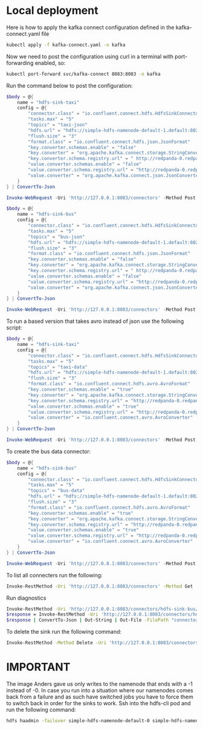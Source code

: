 # Local deployment

Here is how to apply the kafka connect configuration defined in the kafka-connect.yaml file

```bash
kubectl apply -f kafka-connect.yaml -n kafka
```

Now we need to post the configuration using curl in a terminal with port-forwarding enabled, so:

```bash
kubectl port-forward svc/kafka-connect 8083:8083 -n kafka
```

Run the command below to post the configuration:

```powershell
$body = @{
    name = "hdfs-sink-taxi"
    config = @{
        "connector.class" = "io.confluent.connect.hdfs.HdfsSinkConnector"
        "tasks.max" = "5"
        "topics" = "taxi-json"
        "hdfs.url" = "hdfs://simple-hdfs-namenode-default-1.default:8020"
        "flush.size" = "3"
        "format.class" = "io.confluent.connect.hdfs.json.JsonFormat"
        "key.converter.schemas.enable" = "false"
        "key.converter" = "org.apache.kafka.connect.storage.StringConverter"
        "key.converter.schema.registry.url" = " http://redpanda-0.redpanda.redpanda.svc.cluster.local:8081"
        "value.converter.schemas.enable" = "false"
        "value.converter.schema.registry.url" = "http://redpanda-0.redpanda.redpanda.svc.cluster.local:8081"
        "value.converter" = "org.apache.kafka.connect.json.JsonConverter"
    }
} | ConvertTo-Json

Invoke-WebRequest -Uri 'http://127.0.0.1:8083/connectors' -Method Post -ContentType 'application/json' -Body $body

```

```powershell
$body = @{
    name = "hdfs-sink-bus"
    config = @{
        "connector.class" = "io.confluent.connect.hdfs.HdfsSinkConnector"
        "tasks.max" = "5"
        "topics" = "bus-json"
        "hdfs.url" = "hdfs://simple-hdfs-namenode-default-1.default:8020"
        "flush.size" = "3"
        "format.class" = "io.confluent.connect.hdfs.json.JsonFormat"
        "key.converter.schemas.enable" = "false"
        "key.converter" = "org.apache.kafka.connect.storage.StringConverter"
        "key.converter.schema.registry.url" = " http://redpanda-0.redpanda.redpanda.svc.cluster.local:8081"
        "value.converter.schemas.enable" = "false"
        "value.converter.schema.registry.url" = "http://redpanda-0.redpanda.redpanda.svc.cluster.local:8081"
        "value.converter" = "org.apache.kafka.connect.json.JsonConverter"
    }
} | ConvertTo-Json

Invoke-WebRequest -Uri 'http://127.0.0.1:8083/connectors' -Method Post -ContentType 'application/json' -Body $body

```

To run a based version that takes avro instead of json use the following script:

```powershell
$body = @{
    name = "hdfs-sink-taxi"
    config = @{
        "connector.class" = "io.confluent.connect.hdfs.HdfsSinkConnector"
        "tasks.max" = "5"
        "topics" = "taxi-data"
        "hdfs.url" = "hdfs://simple-hdfs-namenode-default-1.default:8020"
        "flush.size" = "3"
        "format.class" = "io.confluent.connect.hdfs.avro.AvroFormat"
        "key.converter.schemas.enable" = "true"
        "key.converter" = "org.apache.kafka.connect.storage.StringConverter"
        "key.converter.schema.registry.url" = "http://redpanda-0.redpanda.redpanda.svc.cluster.local:8081"
        "value.converter.schemas.enable" = "true"
        "value.converter.schema.registry.url" = "http://redpanda-0.redpanda.redpanda.svc.cluster.local:8081"
        "value.converter" = "io.confluent.connect.avro.AvroConverter"
    }
} | ConvertTo-Json

Invoke-WebRequest -Uri 'http://127.0.0.1:8083/connectors' -Method Post -ContentType 'application/json' -Body $body
```

To create the bus data connector:

```powershell
$body = @{
    name = "hdfs-sink-bus"
    config = @{
        "connector.class" = "io.confluent.connect.hdfs.HdfsSinkConnector"
        "tasks.max" = "5"
        "topics" = "bus-data"
        "hdfs.url" = "hdfs://simple-hdfs-namenode-default-1.default:8020"
        "flush.size" = "3"
        "format.class" = "io.confluent.connect.hdfs.avro.AvroFormat"
        "key.converter.schemas.enable" = "true"
        "key.converter" = "org.apache.kafka.connect.storage.StringConverter"
        "key.converter.schema.registry.url" = "http://redpanda-0.redpanda.redpanda.svc.cluster.local:8081"
        "value.converter.schemas.enable" = "true"
        "value.converter.schema.registry.url" = "http://redpanda-0.redpanda.redpanda.svc.cluster.local:8081"
        "value.converter" = "io.confluent.connect.avro.AvroConverter"
    }
} | ConvertTo-Json

Invoke-WebRequest -Uri 'http://127.0.0.1:8083/connectors' -Method Post -ContentType 'application/json' -Body $body
```

To list all connecters run the following:

```bash
Invoke-RestMethod -Uri 'http://127.0.0.1:8083/connectors' -Method Get
```

Run diagnostics

```bash
Invoke-RestMethod -Uri 'http://127.0.0.1:8083/connectors/hdfs-sink-bus/status' -Method Get
$response = Invoke-RestMethod -Uri 'http://127.0.0.1:8083/connectors/hdfs-sink-bus/status' -Method Get
$response | ConvertTo-Json | Out-String | Out-File -FilePath "connector_status_bus.json"
```

To delete the sink run the following command:

```bash
Invoke-RestMethod -Method Delete -Uri 'http://127.0.0.1:8083/connectors/hdfs-sink-bus'
```

# IMPORTANT

The image Anders gave us only writes to the namenode that ends with a -1 instead of -0. In case you run into a situation where our namenodes comes back from a failure and as such have switched jobs you have to force them to switch back in order for the sinks to work. Ssh into the hdfs-cli pod and run the following command:

```bash
hdfs haadmin -failover simple-hdfs-namenode-default-0 simple-hdfs-namenode-default-1
```

